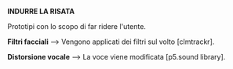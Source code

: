 **INDURRE LA RISATA**

Prototipi con lo scopo di far ridere l'utente.

**Filtri facciali** --> Vengono applicati dei filtri sul volto [clmtrackr].

**Distorsione vocale** --> La voce viene modificata [p5.sound library].
